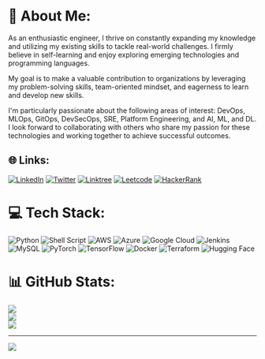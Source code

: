 # 💫 About Me:
As an enthusiastic engineer, I thrive on constantly expanding my knowledge and utilizing my existing skills to tackle real-world challenges. I firmly believe in self-learning and enjoy exploring emerging technologies and programming languages.

My goal is to make a valuable contribution to organizations by leveraging my problem-solving skills, team-oriented mindset, and eagerness to learn and develop new skills.

I'm particularly passionate about the following areas of interest: DevOps, MLOps, GitOps, DevSecOps, SRE, Platform Engineering, and AI, ML, and DL. I look forward to collaborating with others who share my passion for these technologies and working together to achieve successful outcomes.

## 🌐 Links:
[![LinkedIn](https://img.shields.io/badge/LinkedIn-%230077B5.svg?logo=linkedin&logoColor=white)](https://www.linkedin.com/in/rohit-sharma-750168173/) [![Twitter](https://img.shields.io/badge/X-%231DA1F2.svg?logo=X&logoColor=white)](https://x.com/sharmarohit996) [![Linktree](https://img.shields.io/badge/Linktree-%23BEBEBE.svg?logo=linktree&logoColor=white)](https://linktr.ee/devpy) [![Leetcode](https://img.shields.io/badge/Leetcode-%23FFA116.svg?logo=leetcode&logoColor=white)](https://leetcode.com/u/RohitSharma0996/) [![HackerRank](https://img.shields.io/badge/Hackerrank-%232EC866.svg?logo=hackerrank&logoColor=white)](https://www.hackerrank.com/profile/sharma_rohit0996)

# 💻 Tech Stack:
![Python](https://img.shields.io/badge/python-3670A0?style=for-the-badge&logo=python&logoColor=ffdd54) ![Shell Script](https://img.shields.io/badge/shell_script-%23121011.svg?style=for-the-badge&logo=gnu-bash&logoColor=white) ![AWS](https://img.shields.io/badge/AWS-%23FF9900.svg?style=for-the-badge&logo=amazon-aws&logoColor=white) ![Azure](https://img.shields.io/badge/azure-%230072C6.svg?style=for-the-badge&logo=azure-devops&logoColor=white) ![Google Cloud](https://img.shields.io/badge/Google%20Cloud-%234285F4.svg?style=for-the-badge&logo=google-cloud&logoColor=white) ![Jenkins](https://img.shields.io/badge/jenkins-%232C5263.svg?style=for-the-badge&logo=jenkins&logoColor=white) ![MySQL](https://img.shields.io/badge/mysql-%2300f.svg?style=for-the-badge&logo=mysql&logoColor=white) ![PyTorch](https://img.shields.io/badge/PyTorch-%23EE4C2C.svg?style=for-the-badge&logo=PyTorch&logoColor=white) ![TensorFlow](https://img.shields.io/badge/TensorFlow-%23FF6F00.svg?style=for-the-badge&logo=TensorFlow&logoColor=white) ![Docker](https://img.shields.io/badge/docker-%230db7ed.svg?style=for-the-badge&logo=docker&logoColor=white) ![Terraform](https://img.shields.io/badge/terraform-%235835CC.svg?style=for-the-badge&logo=terraform&logoColor=white) ![Hugging Face](https://img.shields.io/badge/Hugging%20Face-%23FF6F00.svg?style=for-the-badge&logo=hugging-face&logoColor=white)

# 📊 GitHub Stats:
![](https://github-readme-stats.vercel.app/api?username=aarshparashar&theme=dark&hide_border=false&include_all_commits=true&count_private=true)<br/>
![](https://github-readme-streak-stats.herokuapp.com/?user=aarshparashar&theme=dark&hide_border=false)<br/>
![](https://github-readme-stats.vercel.app/api/top-langs/?username=aarshparashar&theme=dark&hide_border=false&include_all_commits=true&count_private=true&layout=compact)

---
[![](https://visitcount.itsvg.in/api?id=aarshparashar&icon=0&color=0)](https://visitcount.itsvg.in)

<!-- Proudly created with GPRM ( https://gprm.itsvg.in ) -->
